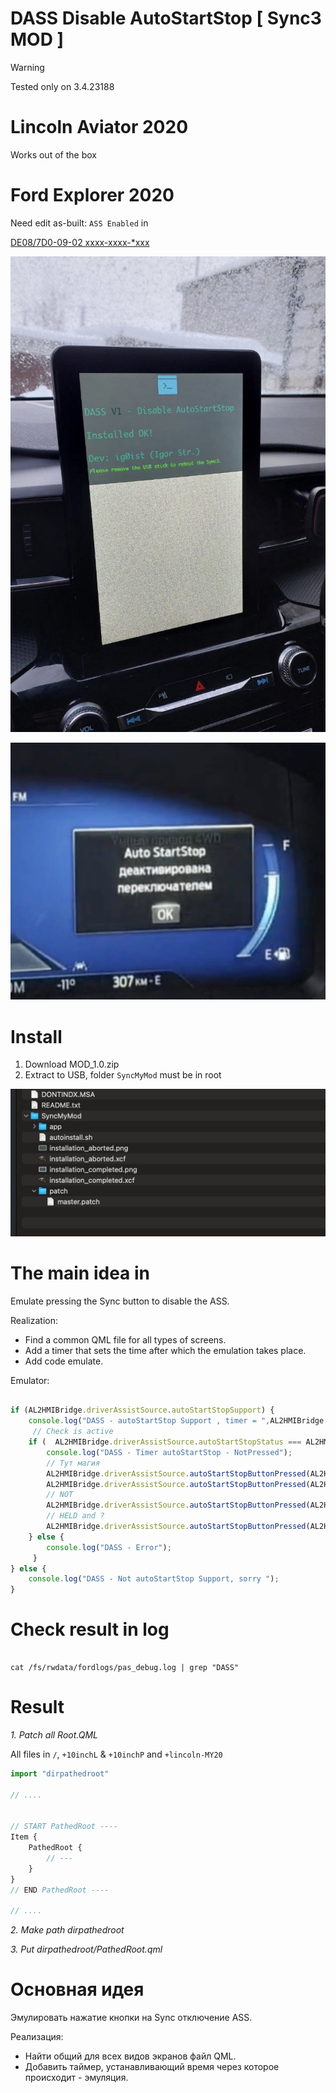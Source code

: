 # DASS Disable AutoStartStop [ Sync3 MOD ] 


> [!WARNING]
> Tested only on 3.4.23188 

# Lincoln Aviator 2020 

Works out of the box


# Ford Explorer 2020 

Need edit as-built: `ASS Enabled` in  

[DE08/7D0-09-02 xxxx-xxxx-*xxx](https://cyanlabs.net/asbuilt-db/sync3-apim/?search=Park%2520Lock%2520Control%2520Allow%2520%28PLCA%29#database)


![DassFordExploer](imgs/dass-explorer.png)

![DassFordExploer](imgs/dass-explorer-ipc.png)


# Install 

1. Download MOD_1.0.zip 
2. Extract to USB, folder `SyncMyMod` must be in root

![UsbDass](imgs/usbStruct.jpg)

# The main idea in

Emulate pressing the Sync button to disable the ASS.

Realization:

* Find a common QML file for all types of screens.
* Add a timer that sets the time after which the emulation takes place.
* Add code emulate.



Emulator: 

```javascript

if (AL2HMIBridge.driverAssistSource.autoStartStopSupport) {
    console.log("DASS - autoStartStop Support , timer = ",AL2HMIBridge.driverAssistSource.autoStartStopStatusAutorepeatMs);
     // Check is active
    if (  AL2HMIBridge.driverAssistSource.autoStartStopStatus === AL2HMIBridge.DriverAssistSource.AutoStartStopStatus_Selected ) {
        console.log("DASS - Timer autoStartStop - NotPressed");
        // Тут магия 
        AL2HMIBridge.driverAssistSource.autoStartStopButtonPressed(AL2HMIBridge.DriverAssistSource.AutoStartStopButton_Pressed);
        AL2HMIBridge.driverAssistSource.autoStartStopButtonPressed(AL2HMIBridge.DriverAssistSource.AutoStartStopButton_NotPressed);
        // NOT
        AL2HMIBridge.driverAssistSource.autoStartStopButtonPressed(AL2HMIBridge.DriverAssistSource.AutoStartStopButton_Held);
        // HELD and ?
        AL2HMIBridge.driverAssistSource.autoStartStopButtonPressed(AL2HMIBridge.DriverAssistSource.AutoStartStopButton_NotPressed);
    } else {
        console.log("DASS - Error");
     }
} else {
    console.log("DASS - Not autoStartStop Support, sorry ");
}


```


# Check result in log 

```shell

cat /fs/rwdata/fordlogs/pas_debug.log | grep "DASS"

```



# Result 


*1. Patch all Root.QML*

All files in `/`, `+10inchL` & `+10inchP` and `+lincoln-MY20`


```javascript
import "dirpathedroot"

// ....


// START PathedRoot ----
Item {
    PathedRoot {
        // ---
    }
}
// END PathedRoot ----

// ....

```


*2. Make path dirpathedroot*

*3. Put dirpathedroot/PathedRoot.qml*




# Основная идея

Эмулировать нажатие кнопки на Sync отключение ASS.

Реализация:

* Найти общий для всех видов экранов файл QML.
* Добавить таймер, устанавливающий время через которое происходит - эмуляция. 

